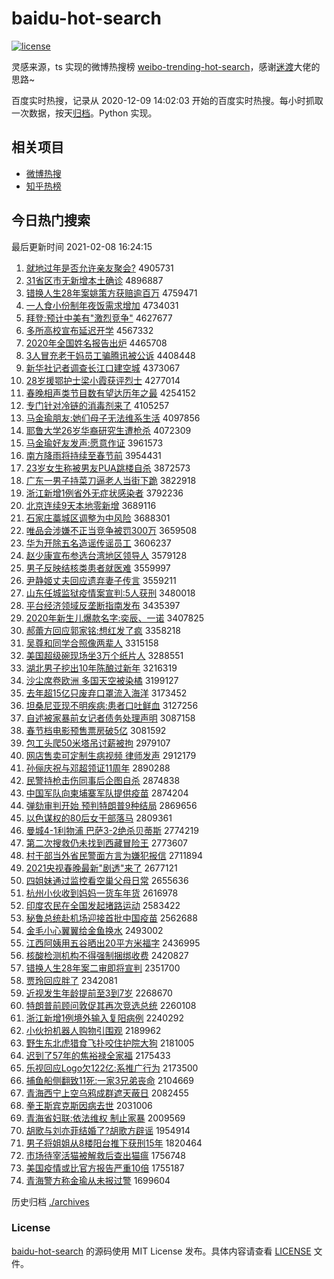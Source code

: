 # baidu-hot-search

[![license](https://img.shields.io/github/license/Arrackisarookie/baidu-hot-search)](https://github.com/Arrackisarookie/baidu-hot-search/blob/master/LICENSE)

灵感来源，ts 实现的微博热搜榜 [weibo-trending-hot-search](https://github.com/justjavac/weibo-trending-hot-search)，感谢[迷渡](https://github.com/justjavac)大佬的思路~

百度实时热搜，记录从 2020-12-09 14:02:03 开始的百度实时热搜。每小时抓取一次数据，按天[归档](./archives)。Python 实现。

## 相关项目
+ [微博热搜](https://github.com/Arrackisarookie/weibo-hot-search)
+ [知乎热榜](https://github.com/Arrackisarookie/zhihu-top-search)

## 今日热门搜索

<!-- Rank Begin -->

最后更新时间 2021-02-08 16:24:15

1. [就地过年是否允许亲友聚会?](http://www.baidu.com/baidu?cl=3&tn=SE_baiduhomet8_jmjb7mjw&rsv_dl=fyb_top&fr=top1000&wd=%BE%CD%B5%D8%B9%FD%C4%EA%CA%C7%B7%F1%D4%CA%D0%ED%C7%D7%D3%D1%BE%DB%BB%E1%3F) 4905731
1. [31省区市无新增本土确诊](http://www.baidu.com/baidu?cl=3&tn=SE_baiduhomet8_jmjb7mjw&rsv_dl=fyb_top&fr=top1000&wd=31%CA%A1%C7%F8%CA%D0%CE%DE%D0%C2%D4%F6%B1%BE%CD%C1%C8%B7%D5%EF) 4896887
1. [错换人生28年案姚策方获赔逾百万](http://www.baidu.com/baidu?cl=3&tn=SE_baiduhomet8_jmjb7mjw&rsv_dl=fyb_top&fr=top1000&wd=%B4%ED%BB%BB%C8%CB%C9%FA28%C4%EA%B0%B8%D2%A6%B2%DF%B7%BD%BB%F1%C5%E2%D3%E2%B0%D9%CD%F2) 4759471
1. [一人食小份制年夜饭需求增加](http://www.baidu.com/baidu?cl=3&tn=SE_baiduhomet8_jmjb7mjw&rsv_dl=fyb_top&fr=top1000&wd=%D2%BB%C8%CB%CA%B3%D0%A1%B7%DD%D6%C6%C4%EA%D2%B9%B7%B9%D0%E8%C7%F3%D4%F6%BC%D3) 4734031
1. [拜登:预计中美有"激烈竞争"](http://www.baidu.com/baidu?cl=3&tn=SE_baiduhomet8_jmjb7mjw&rsv_dl=fyb_top&fr=top1000&wd=%B0%DD%B5%C7%3A%D4%A4%BC%C6%D6%D0%C3%C0%D3%D0%22%BC%A4%C1%D2%BE%BA%D5%F9%22) 4627677
1. [多所高校宣布延迟开学](http://www.baidu.com/baidu?cl=3&tn=SE_baiduhomet8_jmjb7mjw&rsv_dl=fyb_top&fr=top1000&wd=%B6%E0%CB%F9%B8%DF%D0%A3%D0%FB%B2%BC%D1%D3%B3%D9%BF%AA%D1%A7) 4567332
1. [2020年全国姓名报告出炉](http://www.baidu.com/baidu?cl=3&tn=SE_baiduhomet8_jmjb7mjw&rsv_dl=fyb_top&fr=top1000&wd=2020%C4%EA%C8%AB%B9%FA%D0%D5%C3%FB%B1%A8%B8%E6%B3%F6%C2%AF) 4465708
1. [3人冒充老干妈员工骗腾讯被公诉](http://www.baidu.com/baidu?cl=3&tn=SE_baiduhomet8_jmjb7mjw&rsv_dl=fyb_top&fr=top1000&wd=3%C8%CB%C3%B0%B3%E4%C0%CF%B8%C9%C2%E8%D4%B1%B9%A4%C6%AD%CC%DA%D1%B6%B1%BB%B9%AB%CB%DF) 4408448
1. [新华社记者调查长江口建空城](http://www.baidu.com/baidu?cl=3&tn=SE_baiduhomet8_jmjb7mjw&rsv_dl=fyb_top&fr=top1000&wd=%D0%C2%BB%AA%C9%E7%BC%C7%D5%DF%B5%F7%B2%E9%B3%A4%BD%AD%BF%DA%BD%A8%BF%D5%B3%C7) 4373067
1. [28岁援鄂护士梁小霞获评烈士](http://www.baidu.com/baidu?cl=3&tn=SE_baiduhomet8_jmjb7mjw&rsv_dl=fyb_top&fr=top1000&wd=28%CB%EA%D4%AE%B6%F5%BB%A4%CA%BF%C1%BA%D0%A1%CF%BC%BB%F1%C6%C0%C1%D2%CA%BF) 4277014
1. [春晚相声类节目数有望达历年之最](http://www.baidu.com/baidu?cl=3&tn=SE_baiduhomet8_jmjb7mjw&rsv_dl=fyb_top&fr=top1000&wd=%B4%BA%CD%ED%CF%E0%C9%F9%C0%E0%BD%DA%C4%BF%CA%FD%D3%D0%CD%FB%B4%EF%C0%FA%C4%EA%D6%AE%D7%EE) 4254152
1. [专门针对冷链的消毒剂来了](http://www.baidu.com/baidu?cl=3&tn=SE_baiduhomet8_jmjb7mjw&rsv_dl=fyb_top&fr=top1000&wd=%D7%A8%C3%C5%D5%EB%B6%D4%C0%E4%C1%B4%B5%C4%CF%FB%B6%BE%BC%C1%C0%B4%C1%CB) 4105257
1. [马金瑜朋友:她们母子无法维系生活](http://www.baidu.com/baidu?cl=3&tn=SE_baiduhomet8_jmjb7mjw&rsv_dl=fyb_top&fr=top1000&wd=%C2%ED%BD%F0%E8%A4%C5%F3%D3%D1%3A%CB%FD%C3%C7%C4%B8%D7%D3%CE%DE%B7%A8%CE%AC%CF%B5%C9%FA%BB%EE) 4097856
1. [耶鲁大学26岁华裔研究生遭枪杀](http://www.baidu.com/baidu?cl=3&tn=SE_baiduhomet8_jmjb7mjw&rsv_dl=fyb_top&fr=top1000&wd=%D2%AE%C2%B3%B4%F3%D1%A726%CB%EA%BB%AA%D2%E1%D1%D0%BE%BF%C9%FA%D4%E2%C7%B9%C9%B1) 4072309
1. [马金瑜好友发声:愿意作证](http://www.baidu.com/baidu?cl=3&tn=SE_baiduhomet8_jmjb7mjw&rsv_dl=fyb_top&fr=top1000&wd=%C2%ED%BD%F0%E8%A4%BA%C3%D3%D1%B7%A2%C9%F9%3A%D4%B8%D2%E2%D7%F7%D6%A4) 3961573
1. [南方降雨将持续至春节前](http://www.baidu.com/baidu?cl=3&tn=SE_baiduhomet8_jmjb7mjw&rsv_dl=fyb_top&fr=top1000&wd=%C4%CF%B7%BD%BD%B5%D3%EA%BD%AB%B3%D6%D0%F8%D6%C1%B4%BA%BD%DA%C7%B0) 3954431
1. [23岁女生称被男友PUA跳楼自杀](http://www.baidu.com/baidu?cl=3&tn=SE_baiduhomet8_jmjb7mjw&rsv_dl=fyb_top&fr=top1000&wd=23%CB%EA%C5%AE%C9%FA%B3%C6%B1%BB%C4%D0%D3%D1PUA%CC%F8%C2%A5%D7%D4%C9%B1) 3872573
1. [广东一男子持菜刀逼老人当街下跪](http://www.baidu.com/baidu?cl=3&tn=SE_baiduhomet8_jmjb7mjw&rsv_dl=fyb_top&fr=top1000&wd=%B9%E3%B6%AB%D2%BB%C4%D0%D7%D3%B3%D6%B2%CB%B5%B6%B1%C6%C0%CF%C8%CB%B5%B1%BD%D6%CF%C2%B9%F2) 3822918
1. [浙江新增1例省外无症状感染者](http://www.baidu.com/baidu?cl=3&tn=SE_baiduhomet8_jmjb7mjw&rsv_dl=fyb_top&fr=top1000&wd=%D5%E3%BD%AD%D0%C2%D4%F61%C0%FD%CA%A1%CD%E2%CE%DE%D6%A2%D7%B4%B8%D0%C8%BE%D5%DF) 3792236
1. [北京连续9天本地零新增](http://www.baidu.com/baidu?cl=3&tn=SE_baiduhomet8_jmjb7mjw&rsv_dl=fyb_top&fr=top1000&wd=%B1%B1%BE%A9%C1%AC%D0%F89%CC%EC%B1%BE%B5%D8%C1%E3%D0%C2%D4%F6) 3689116
1. [石家庄藁城区调整为中风险](http://www.baidu.com/baidu?cl=3&tn=SE_baiduhomet8_jmjb7mjw&rsv_dl=fyb_top&fr=top1000&wd=%CA%AF%BC%D2%D7%AF%DE%BB%B3%C7%C7%F8%B5%F7%D5%FB%CE%AA%D6%D0%B7%E7%CF%D5) 3688301
1. [唯品会涉嫌不正当竞争被罚300万](http://www.baidu.com/baidu?cl=3&tn=SE_baiduhomet8_jmjb7mjw&rsv_dl=fyb_top&fr=top1000&wd=%CE%A8%C6%B7%BB%E1%C9%E6%CF%D3%B2%BB%D5%FD%B5%B1%BE%BA%D5%F9%B1%BB%B7%A3300%CD%F2) 3659508
1. [华为开除五名造谣传谣员工](http://www.baidu.com/baidu?cl=3&tn=SE_baiduhomet8_jmjb7mjw&rsv_dl=fyb_top&fr=top1000&wd=%BB%AA%CE%AA%BF%AA%B3%FD%CE%E5%C3%FB%D4%EC%D2%A5%B4%AB%D2%A5%D4%B1%B9%A4) 3606237
1. [赵少康宣布参选台湾地区领导人](http://www.baidu.com/baidu?cl=3&tn=SE_baiduhomet8_jmjb7mjw&rsv_dl=fyb_top&fr=top1000&wd=%D5%D4%C9%D9%BF%B5%D0%FB%B2%BC%B2%CE%D1%A1%CC%A8%CD%E5%B5%D8%C7%F8%C1%EC%B5%BC%C8%CB) 3579128
1. [男子反映结核类患者就医难](http://www.baidu.com/baidu?cl=3&tn=SE_baiduhomet8_jmjb7mjw&rsv_dl=fyb_top&fr=top1000&wd=%C4%D0%D7%D3%B7%B4%D3%B3%BD%E1%BA%CB%C0%E0%BB%BC%D5%DF%BE%CD%D2%BD%C4%D1) 3559997
1. [尹静姬丈夫回应遗弃妻子传言](http://www.baidu.com/baidu?cl=3&tn=SE_baiduhomet8_jmjb7mjw&rsv_dl=fyb_top&fr=top1000&wd=%D2%FC%BE%B2%BC%A7%D5%C9%B7%F2%BB%D8%D3%A6%D2%C5%C6%FA%C6%DE%D7%D3%B4%AB%D1%D4) 3559211
1. [山东任城监狱疫情案宣判:5人获刑](http://www.baidu.com/baidu?cl=3&tn=SE_baiduhomet8_jmjb7mjw&rsv_dl=fyb_top&fr=top1000&wd=%C9%BD%B6%AB%C8%CE%B3%C7%BC%E0%D3%FC%D2%DF%C7%E9%B0%B8%D0%FB%C5%D0%3A5%C8%CB%BB%F1%D0%CC) 3480018
1. [平台经济领域反垄断指南发布](http://www.baidu.com/baidu?cl=3&tn=SE_baiduhomet8_jmjb7mjw&rsv_dl=fyb_top&fr=top1000&wd=%C6%BD%CC%A8%BE%AD%BC%C3%C1%EC%D3%F2%B7%B4%C2%A2%B6%CF%D6%B8%C4%CF%B7%A2%B2%BC) 3435397
1. [2020年新生儿爆款名字:奕辰、一诺](http://www.baidu.com/baidu?cl=3&tn=SE_baiduhomet8_jmjb7mjw&rsv_dl=fyb_top&fr=top1000&wd=2020%C4%EA%D0%C2%C9%FA%B6%F9%B1%AC%BF%EE%C3%FB%D7%D6%3A%DE%C8%B3%BD%A1%A2%D2%BB%C5%B5) 3407825
1. [郝蕾方回应郭家铭:想红发了疯](http://www.baidu.com/baidu?cl=3&tn=SE_baiduhomet8_jmjb7mjw&rsv_dl=fyb_top&fr=top1000&wd=%BA%C2%C0%D9%B7%BD%BB%D8%D3%A6%B9%F9%BC%D2%C3%FA%3A%CF%EB%BA%EC%B7%A2%C1%CB%B7%E8) 3358218
1. [吴尊和同学合照像两辈人](http://www.baidu.com/baidu?cl=3&tn=SE_baiduhomet8_jmjb7mjw&rsv_dl=fyb_top&fr=top1000&wd=%CE%E2%D7%F0%BA%CD%CD%AC%D1%A7%BA%CF%D5%D5%CF%F1%C1%BD%B1%B2%C8%CB) 3315158
1. [美国超级碗现场坐3万个纸片人](http://www.baidu.com/baidu?cl=3&tn=SE_baiduhomet8_jmjb7mjw&rsv_dl=fyb_top&fr=top1000&wd=%C3%C0%B9%FA%B3%AC%BC%B6%CD%EB%CF%D6%B3%A1%D7%F83%CD%F2%B8%F6%D6%BD%C6%AC%C8%CB) 3288551
1. [湖北男子挖出10年陈酿过新年](http://www.baidu.com/baidu?cl=3&tn=SE_baiduhomet8_jmjb7mjw&rsv_dl=fyb_top&fr=top1000&wd=%BA%FE%B1%B1%C4%D0%D7%D3%CD%DA%B3%F610%C4%EA%B3%C2%C4%F0%B9%FD%D0%C2%C4%EA) 3216319
1. [沙尘席卷欧洲 多国天空被染橘](http://www.baidu.com/baidu?cl=3&tn=SE_baiduhomet8_jmjb7mjw&rsv_dl=fyb_top&fr=top1000&wd=%C9%B3%B3%BE%CF%AF%BE%ED%C5%B7%D6%DE%20%B6%E0%B9%FA%CC%EC%BF%D5%B1%BB%C8%BE%E9%D9) 3199127
1. [去年超15亿只废弃口罩流入海洋](http://www.baidu.com/baidu?cl=3&tn=SE_baiduhomet8_jmjb7mjw&rsv_dl=fyb_top&fr=top1000&wd=%C8%A5%C4%EA%B3%AC15%D2%DA%D6%BB%B7%CF%C6%FA%BF%DA%D5%D6%C1%F7%C8%EB%BA%A3%D1%F3) 3173452
1. [坦桑尼亚现不明疾病:患者口吐鲜血](http://www.baidu.com/baidu?cl=3&tn=SE_baiduhomet8_jmjb7mjw&rsv_dl=fyb_top&fr=top1000&wd=%CC%B9%C9%A3%C4%E1%D1%C7%CF%D6%B2%BB%C3%F7%BC%B2%B2%A1%3A%BB%BC%D5%DF%BF%DA%CD%C2%CF%CA%D1%AA) 3127256
1. [自述被家暴前女记者债务处理声明](http://www.baidu.com/baidu?cl=3&tn=SE_baiduhomet8_jmjb7mjw&rsv_dl=fyb_top&fr=top1000&wd=%D7%D4%CA%F6%B1%BB%BC%D2%B1%A9%C7%B0%C5%AE%BC%C7%D5%DF%D5%AE%CE%F1%B4%A6%C0%ED%C9%F9%C3%F7) 3087158
1. [春节档电影预售票房破5亿](http://www.baidu.com/baidu?cl=3&tn=SE_baiduhomet8_jmjb7mjw&rsv_dl=fyb_top&fr=top1000&wd=%B4%BA%BD%DA%B5%B5%B5%E7%D3%B0%D4%A4%CA%DB%C6%B1%B7%BF%C6%C65%D2%DA) 3081592
1. [包工头爬50米塔吊讨薪被拘](http://www.baidu.com/baidu?cl=3&tn=SE_baiduhomet8_jmjb7mjw&rsv_dl=fyb_top&fr=top1000&wd=%B0%FC%B9%A4%CD%B7%C5%C050%C3%D7%CB%FE%B5%F5%CC%D6%D0%BD%B1%BB%BE%D0) 2979107
1. [网店售卖可定制生病视频 律师发声](http://www.baidu.com/baidu?cl=3&tn=SE_baiduhomet8_jmjb7mjw&rsv_dl=fyb_top&fr=top1000&wd=%CD%F8%B5%EA%CA%DB%C2%F4%BF%C9%B6%A8%D6%C6%C9%FA%B2%A1%CA%D3%C6%B5%20%C2%C9%CA%A6%B7%A2%C9%F9) 2912179
1. [孙俪庆祝与邓超领证11周年](http://www.baidu.com/baidu?cl=3&tn=SE_baiduhomet8_jmjb7mjw&rsv_dl=fyb_top&fr=top1000&wd=%CB%EF%D9%B3%C7%EC%D7%A3%D3%EB%B5%CB%B3%AC%C1%EC%D6%A411%D6%DC%C4%EA) 2890288
1. [民警持枪击伤同事后企图自杀](http://www.baidu.com/baidu?cl=3&tn=SE_baiduhomet8_jmjb7mjw&rsv_dl=fyb_top&fr=top1000&wd=%C3%F1%BE%AF%B3%D6%C7%B9%BB%F7%C9%CB%CD%AC%CA%C2%BA%F3%C6%F3%CD%BC%D7%D4%C9%B1) 2874838
1. [中国军队向柬埔寨军队提供疫苗](http://www.baidu.com/baidu?cl=3&tn=SE_baiduhomet8_jmjb7mjw&rsv_dl=fyb_top&fr=top1000&wd=%D6%D0%B9%FA%BE%FC%B6%D3%CF%F2%BC%ED%C6%D2%D5%AF%BE%FC%B6%D3%CC%E1%B9%A9%D2%DF%C3%E7) 2874204
1. [弹劾审判开始 预判特朗普9种结局](http://www.baidu.com/baidu?cl=3&tn=SE_baiduhomet8_jmjb7mjw&rsv_dl=fyb_top&fr=top1000&wd=%B5%AF%DB%C0%C9%F3%C5%D0%BF%AA%CA%BC%20%D4%A4%C5%D0%CC%D8%C0%CA%C6%D59%D6%D6%BD%E1%BE%D6) 2869656
1. [以色谋权的80后女干部落马](http://www.baidu.com/baidu?cl=3&tn=SE_baiduhomet8_jmjb7mjw&rsv_dl=fyb_top&fr=top1000&wd=%D2%D4%C9%AB%C4%B1%C8%A8%B5%C480%BA%F3%C5%AE%B8%C9%B2%BF%C2%E4%C2%ED) 2809361
1. [曼城4-1利物浦 巴萨3-2绝杀贝蒂斯](http://www.baidu.com/baidu?cl=3&tn=SE_baiduhomet8_jmjb7mjw&rsv_dl=fyb_top&fr=top1000&wd=%C2%FC%B3%C74-1%C0%FB%CE%EF%C6%D6%20%B0%CD%C8%F83-2%BE%F8%C9%B1%B1%B4%B5%D9%CB%B9) 2774219
1. [第二次搜救仍未找到西藏冒险王](http://www.baidu.com/baidu?cl=3&tn=SE_baiduhomet8_jmjb7mjw&rsv_dl=fyb_top&fr=top1000&wd=%B5%DA%B6%FE%B4%CE%CB%D1%BE%C8%C8%D4%CE%B4%D5%D2%B5%BD%CE%F7%B2%D8%C3%B0%CF%D5%CD%F5) 2773607
1. [村干部当外省民警面方言为嫌犯报信](http://www.baidu.com/baidu?cl=3&tn=SE_baiduhomet8_jmjb7mjw&rsv_dl=fyb_top&fr=top1000&wd=%B4%E5%B8%C9%B2%BF%B5%B1%CD%E2%CA%A1%C3%F1%BE%AF%C3%E6%B7%BD%D1%D4%CE%AA%CF%D3%B7%B8%B1%A8%D0%C5) 2711894
1. [2021央视春晚最新"剧透"来了](http://www.baidu.com/baidu?cl=3&tn=SE_baiduhomet8_jmjb7mjw&rsv_dl=fyb_top&fr=top1000&wd=2021%D1%EB%CA%D3%B4%BA%CD%ED%D7%EE%D0%C2%22%BE%E7%CD%B8%22%C0%B4%C1%CB) 2677121
1. [四姐妹通过监控看空巢父母日常](http://www.baidu.com/baidu?cl=3&tn=SE_baiduhomet8_jmjb7mjw&rsv_dl=fyb_top&fr=top1000&wd=%CB%C4%BD%E3%C3%C3%CD%A8%B9%FD%BC%E0%BF%D8%BF%B4%BF%D5%B3%B2%B8%B8%C4%B8%C8%D5%B3%A3) 2655636
1. [杭州小伙收到妈妈一货车年货](http://www.baidu.com/baidu?cl=3&tn=SE_baiduhomet8_jmjb7mjw&rsv_dl=fyb_top&fr=top1000&wd=%BA%BC%D6%DD%D0%A1%BB%EF%CA%D5%B5%BD%C2%E8%C2%E8%D2%BB%BB%F5%B3%B5%C4%EA%BB%F5) 2616978
1. [印度农民在全国发起堵路运动](http://www.baidu.com/baidu?cl=3&tn=SE_baiduhomet8_jmjb7mjw&rsv_dl=fyb_top&fr=top1000&wd=%D3%A1%B6%C8%C5%A9%C3%F1%D4%DA%C8%AB%B9%FA%B7%A2%C6%F0%B6%C2%C2%B7%D4%CB%B6%AF) 2583422
1. [秘鲁总统赴机场迎接首批中国疫苗](http://www.baidu.com/baidu?cl=3&tn=SE_baiduhomet8_jmjb7mjw&rsv_dl=fyb_top&fr=top1000&wd=%C3%D8%C2%B3%D7%DC%CD%B3%B8%B0%BB%FA%B3%A1%D3%AD%BD%D3%CA%D7%C5%FA%D6%D0%B9%FA%D2%DF%C3%E7) 2562688
1. [金毛小心翼翼给金鱼换水](http://www.baidu.com/baidu?cl=3&tn=SE_baiduhomet8_jmjb7mjw&rsv_dl=fyb_top&fr=top1000&wd=%BD%F0%C3%AB%D0%A1%D0%C4%D2%ED%D2%ED%B8%F8%BD%F0%D3%E3%BB%BB%CB%AE) 2493002
1. [江西阿姨用五谷晒出20平方米福字](http://www.baidu.com/baidu?cl=3&tn=SE_baiduhomet8_jmjb7mjw&rsv_dl=fyb_top&fr=top1000&wd=%BD%AD%CE%F7%B0%A2%D2%CC%D3%C3%CE%E5%B9%C8%C9%B9%B3%F620%C6%BD%B7%BD%C3%D7%B8%A3%D7%D6) 2436995
1. [核酸检测机构不得强制捆绑收费](http://www.baidu.com/baidu?cl=3&tn=SE_baiduhomet8_jmjb7mjw&rsv_dl=fyb_top&fr=top1000&wd=%BA%CB%CB%E1%BC%EC%B2%E2%BB%FA%B9%B9%B2%BB%B5%C3%C7%BF%D6%C6%C0%A6%B0%F3%CA%D5%B7%D1) 2420827
1. [错换人生28年案二审即将宣判](http://www.baidu.com/baidu?cl=3&tn=SE_baiduhomet8_jmjb7mjw&rsv_dl=fyb_top&fr=top1000&wd=%B4%ED%BB%BB%C8%CB%C9%FA28%C4%EA%B0%B8%B6%FE%C9%F3%BC%B4%BD%AB%D0%FB%C5%D0) 2351700
1. [贾玲回应胖了](http://www.baidu.com/baidu?cl=3&tn=SE_baiduhomet8_jmjb7mjw&rsv_dl=fyb_top&fr=top1000&wd=%BC%D6%C1%E1%BB%D8%D3%A6%C5%D6%C1%CB) 2342081
1. [近视发生年龄提前至3到7岁](http://www.baidu.com/baidu?cl=3&tn=SE_baiduhomet8_jmjb7mjw&rsv_dl=fyb_top&fr=top1000&wd=%BD%FC%CA%D3%B7%A2%C9%FA%C4%EA%C1%E4%CC%E1%C7%B0%D6%C13%B5%BD7%CB%EA) 2268670
1. [特朗普前顾问敦促其再次竞选总统](http://www.baidu.com/baidu?cl=3&tn=SE_baiduhomet8_jmjb7mjw&rsv_dl=fyb_top&fr=top1000&wd=%CC%D8%C0%CA%C6%D5%C7%B0%B9%CB%CE%CA%B6%D8%B4%D9%C6%E4%D4%D9%B4%CE%BE%BA%D1%A1%D7%DC%CD%B3) 2260108
1. [浙江新增1例境外输入复阳病例](http://www.baidu.com/baidu?cl=3&tn=SE_baiduhomet8_jmjb7mjw&rsv_dl=fyb_top&fr=top1000&wd=%D5%E3%BD%AD%D0%C2%D4%F61%C0%FD%BE%B3%CD%E2%CA%E4%C8%EB%B8%B4%D1%F4%B2%A1%C0%FD) 2240292
1. [小伙扮机器人购物引围观](http://www.baidu.com/baidu?cl=3&tn=SE_baiduhomet8_jmjb7mjw&rsv_dl=fyb_top&fr=top1000&wd=%D0%A1%BB%EF%B0%E7%BB%FA%C6%F7%C8%CB%B9%BA%CE%EF%D2%FD%CE%A7%B9%DB) 2189962
1. [野生东北虎猎食飞扑咬住护院大狗](http://www.baidu.com/baidu?cl=3&tn=SE_baiduhomet8_jmjb7mjw&rsv_dl=fyb_top&fr=top1000&wd=%D2%B0%C9%FA%B6%AB%B1%B1%BB%A2%C1%D4%CA%B3%B7%C9%C6%CB%D2%A7%D7%A1%BB%A4%D4%BA%B4%F3%B9%B7) 2181005
1. [迟到了57年的焦裕禄全家福](http://www.baidu.com/baidu?cl=3&tn=SE_baiduhomet8_jmjb7mjw&rsv_dl=fyb_top&fr=top1000&wd=%B3%D9%B5%BD%C1%CB57%C4%EA%B5%C4%BD%B9%D4%A3%C2%BB%C8%AB%BC%D2%B8%A3) 2175433
1. [乐视回应Logo欠122亿:系推广行为](http://www.baidu.com/baidu?cl=3&tn=SE_baiduhomet8_jmjb7mjw&rsv_dl=fyb_top&fr=top1000&wd=%C0%D6%CA%D3%BB%D8%D3%A6Logo%C7%B7122%D2%DA%3A%CF%B5%CD%C6%B9%E3%D0%D0%CE%AA) 2173500
1. [捕鱼船侧翻致11死:一家3兄弟丧命](http://www.baidu.com/baidu?cl=3&tn=SE_baiduhomet8_jmjb7mjw&rsv_dl=fyb_top&fr=top1000&wd=%B2%B6%D3%E3%B4%AC%B2%E0%B7%AD%D6%C211%CB%C0%3A%D2%BB%BC%D23%D0%D6%B5%DC%C9%A5%C3%FC) 2104669
1. [青海西宁上空乌鸦成群遮天蔽日](http://www.baidu.com/baidu?cl=3&tn=SE_baiduhomet8_jmjb7mjw&rsv_dl=fyb_top&fr=top1000&wd=%C7%E0%BA%A3%CE%F7%C4%FE%C9%CF%BF%D5%CE%DA%D1%BB%B3%C9%C8%BA%D5%DA%CC%EC%B1%CE%C8%D5) 2082455
1. [拳王斯宾克斯因病去世](http://www.baidu.com/baidu?cl=3&tn=SE_baiduhomet8_jmjb7mjw&rsv_dl=fyb_top&fr=top1000&wd=%C8%AD%CD%F5%CB%B9%B1%F6%BF%CB%CB%B9%D2%F2%B2%A1%C8%A5%CA%C0) 2031006
1. [青海省妇联:依法维权 制止家暴](http://www.baidu.com/baidu?cl=3&tn=SE_baiduhomet8_jmjb7mjw&rsv_dl=fyb_top&fr=top1000&wd=%C7%E0%BA%A3%CA%A1%B8%BE%C1%AA%3A%D2%C0%B7%A8%CE%AC%C8%A8%20%D6%C6%D6%B9%BC%D2%B1%A9) 2009569
1. [胡歌与刘亦菲结婚了?胡歌方辟谣](http://www.baidu.com/baidu?cl=3&tn=SE_baiduhomet8_jmjb7mjw&rsv_dl=fyb_top&fr=top1000&wd=%BA%FA%B8%E8%D3%EB%C1%F5%D2%E0%B7%C6%BD%E1%BB%E9%C1%CB%3F%BA%FA%B8%E8%B7%BD%B1%D9%D2%A5) 1954914
1. [男子将姐姐从8楼阳台推下获刑15年](http://www.baidu.com/baidu?cl=3&tn=SE_baiduhomet8_jmjb7mjw&rsv_dl=fyb_top&fr=top1000&wd=%C4%D0%D7%D3%BD%AB%BD%E3%BD%E3%B4%D38%C2%A5%D1%F4%CC%A8%CD%C6%CF%C2%BB%F1%D0%CC15%C4%EA) 1820464
1. [市场待宰活猫被解救后查出猫瘟](http://www.baidu.com/baidu?cl=3&tn=SE_baiduhomet8_jmjb7mjw&rsv_dl=fyb_top&fr=top1000&wd=%CA%D0%B3%A1%B4%FD%D4%D7%BB%EE%C3%A8%B1%BB%BD%E2%BE%C8%BA%F3%B2%E9%B3%F6%C3%A8%CE%C1) 1756748
1. [美国疫情或比官方报告严重10倍](http://www.baidu.com/baidu?cl=3&tn=SE_baiduhomet8_jmjb7mjw&rsv_dl=fyb_top&fr=top1000&wd=%C3%C0%B9%FA%D2%DF%C7%E9%BB%F2%B1%C8%B9%D9%B7%BD%B1%A8%B8%E6%D1%CF%D6%D810%B1%B6) 1755187
1. [青海警方称金瑜从未报过警](http://www.baidu.com/baidu?cl=3&tn=SE_baiduhomet8_jmjb7mjw&rsv_dl=fyb_top&fr=top1000&wd=%C7%E0%BA%A3%BE%AF%B7%BD%B3%C6%BD%F0%E8%A4%B4%D3%CE%B4%B1%A8%B9%FD%BE%AF) 1699604
<!-- Rank End -->

历史归档 [./archives](./archives)

### License

[baidu-hot-search](https://github.com/Arrackisarookie/baidu-hot-search) 的源码使用 MIT License 发布。具体内容请查看 [LICENSE](./LICENSE) 文件。
